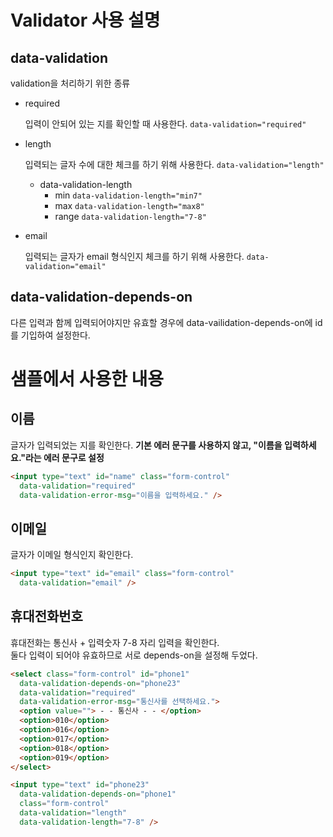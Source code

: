 # Validator 사용 설명

## data-validation

validation을 처리하기 위한 종류

- required

  입력이 안되어 있는 지를 확인할 때 사용한다.
  ``` data-validation="required" ```

- length

  입력되는 글자 수에 대한 체크를 하기 위해 사용한다.
  ``` data-validation="length" ```

  - data-validation-length
    - min
      ``` data-validation-length="min7" ```
    - max
      ``` data-validation-length="max8" ```
    - range
      ``` data-validation-length="7-8" ```

- email

  입력되는 글자가 email 형식인지 체크를 하기 위해 사용한다.
  ``` data-validation="email" ```

## data-validation-depends-on

다른 입력과 함께 입력되어야지만 유효할 경우에 data-vailidation-depends-on에 id를 기입하여 설정한다.

# 샘플에서 사용한 내용
## 이름
글자가 입력되었는 지를 확인한다. **기본 에러 문구를 사용하지 않고, "이름을 입력하세요."라는 에러 문구로 설정**
```html
<input type="text" id="name" class="form-control" 
  data-validation="required"
  data-validation-error-msg="이름을 입력하세요." />
```


## 이메일
글자가 이메일 형식인지 확인한다.
```html
<input type="text" id="email" class="form-control"
  data-validation="email" />
```

## 휴대전화번호
휴대전화는 통신사 + 입력숫자 7-8 자리 입력을 확인한다.<br>
둘다 입력이 되어야 유효하므로 서로 depends-on을 설정해 두었다.

```html
<select class="form-control" id="phone1" 
  data-validation-depends-on="phone23"
  data-validation="required"
  data-validation-error-msg="통신사를 선택하세요.">
  <option value=""> - - 통신사 - - </option>
  <option>010</option>
  <option>016</option>
  <option>017</option>
  <option>018</option>
  <option>019</option>
</select>

<input type="text" id="phone23" 
  data-validation-depends-on="phone1"
  class="form-control"
  data-validation="length"
  data-validation-length="7-8" />
```
